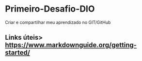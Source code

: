 # Primeiro-Desafio-DIO
Criar e compartilhar meu aprendizado no GIT/GitHub

## Links úteis> https://www.markdownguide.org/getting-started/
